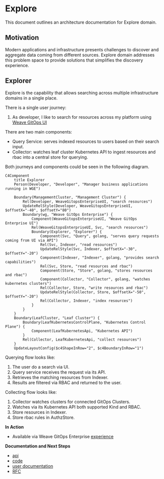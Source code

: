 # Explore 
This document outlines an architecture documentation for Explore domain.

## Motivation

Modern applications and infrastructure presents challenges to discover and aggregate data coming from different sources.
Explore domain addresses this problem space to provide solutions that simplifies the discovery experience. 

## Explorer

Explore is the capability that allows searching across multiple infrastructure domains in a single place.

There is a single user journey:

1. As developer, I like to search for resources across my platform using [Weave GitOps UI](https://docs.gitops.weave.works/docs/explorer/getting-started/)  

There are two main components:

- Query Service: serves indexed resources to users based on their search input. 
- Collector: watches leaf cluster Kubernetes API to ingest resources and rbac into a central store for querying. 

Both journeys and components could be seen in the following diagram.

```mermaid
C4Component
    title Explorer
    Person(Developer, "Developer", "Manager business applications running in WGE")

    Boundary(ManagementCluster, "Management Cluster") {
        Rel(Developer, WeaveGitopsEnterpriseUI, "search resources")
        UpdateRelStyle(Developer, WeaveGitopsEnterpriseUI, $offsetX="-40", $offsetY="80")
        Boundary(wg, "Weave GitOps Enterprise") {
            Component(WeaveGitopsEnterpriseUI, "Weave GitOps Enterprise UI")
            Rel(WeaveGitopsEnterpriseUI, Svc, "search resources")
            Boundary(Explorer, "Explorer") {
                Component(Svc, "Query", golang, "serves query requests coming from UI via API")
                Rel(Svc, Indexer, "read resources")
                UpdateRelStyle(Svc, Indexer, $offsetX="-30", $offsetY="-20")
                Component(Indexer, "Indexer", golang, "provides search capabilities")
                Rel(Svc, Store, "read resources and rbac")
                Component(Store, "Store", golang, "stores resources and rbac")
                Component(Collector, "Collector", golang, "watches kubernetes clusters")
                Rel(Collector, Store, "write resources and rbac")
                UpdateRelStyle(Collector, Store, $offsetX="-50", $offsetY="-20")
                Rel(Collector, Indexer, "index resources")
            }
        }
    }
    Boundary(LeafCluster, "Leaf Cluster") {
        Boundary(LeafKubernetesControlPlane, "Kubernetes Control Plane") {
            Component(LeafKubernetesApi, "Kubernetes API")
        }
        Rel(Collector, LeafKubernetesApi, "collect resources")
    }
    UpdateLayoutConfig($c4ShapeInRow="2", $c4BoundaryInRow="1")
```

Querying flow looks like:
1. The user do a search via UI.
2. Query service receives the request via its API.
3. Retrieves the matching resources from Indexer.
4. Results are filtered via RBAC and returned to the user. 

Collecting flow looks like:
1. Collector watches clusters for connected GitOps Clusters. 
2. Watches via its Kubernetes API both supported Kind and RBAC. 
3. Store resources in Indexer. 
4. Store rbac rules in AuthzStore.

**In Action**
- Available via Weave GitOps Enterprise [experience](https://demo2.weavegitops.com/explorer/query)

**Documentation and Next Steps**
- [api](https://github.com/weaveworks/weave-gitops-enterprise/blob/main/api/query/query.proto)
- [code](https://github.com/weaveworks/weave-gitops-enterprise/tree/main/pkg/query)
- [user documentation](https://docs.gitops.weave.works/docs/explorer/intro/)
- [RFC](https://github.com/weaveworks/weave-gitops-private/tree/main/docs/rfcs/0004-query-scaling)